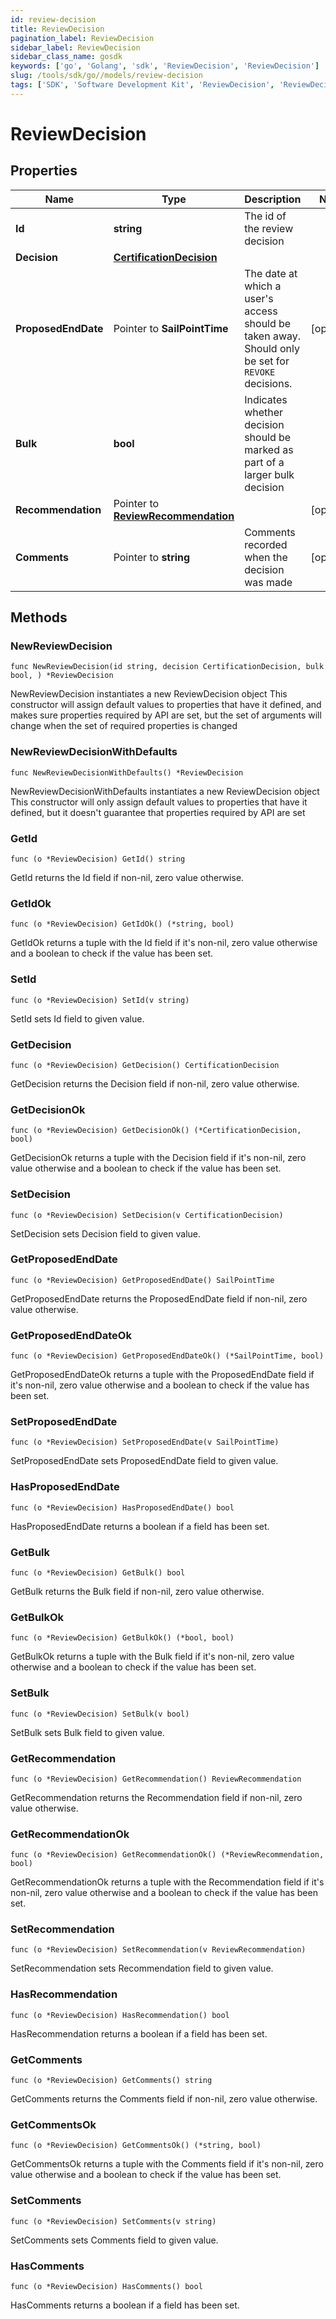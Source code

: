 ```yaml
---
id: review-decision
title: ReviewDecision
pagination_label: ReviewDecision
sidebar_label: ReviewDecision
sidebar_class_name: gosdk
keywords: ['go', 'Golang', 'sdk', 'ReviewDecision', 'ReviewDecision'] 
slug: /tools/sdk/go//models/review-decision
tags: ['SDK', 'Software Development Kit', 'ReviewDecision', 'ReviewDecision']
---
```


# ReviewDecision

## Properties

Name | Type | Description | Notes
------------ | ------------- | ------------- | -------------
**Id** | **string** | The id of the review decision | 
**Decision** | [**CertificationDecision**](certification-decision) |  | 
**ProposedEndDate** | Pointer to **SailPointTime** | The date at which a user's access should be taken away. Should only be set for `REVOKE` decisions. | [optional] 
**Bulk** | **bool** | Indicates whether decision should be marked as part of a larger bulk decision | 
**Recommendation** | Pointer to [**ReviewRecommendation**](review-recommendation) |  | [optional] 
**Comments** | Pointer to **string** | Comments recorded when the decision was made | [optional] 

## Methods

### NewReviewDecision

`func NewReviewDecision(id string, decision CertificationDecision, bulk bool, ) *ReviewDecision`

NewReviewDecision instantiates a new ReviewDecision object
This constructor will assign default values to properties that have it defined,
and makes sure properties required by API are set, but the set of arguments
will change when the set of required properties is changed

### NewReviewDecisionWithDefaults

`func NewReviewDecisionWithDefaults() *ReviewDecision`

NewReviewDecisionWithDefaults instantiates a new ReviewDecision object
This constructor will only assign default values to properties that have it defined,
but it doesn't guarantee that properties required by API are set

### GetId

`func (o *ReviewDecision) GetId() string`

GetId returns the Id field if non-nil, zero value otherwise.

### GetIdOk

`func (o *ReviewDecision) GetIdOk() (*string, bool)`

GetIdOk returns a tuple with the Id field if it's non-nil, zero value otherwise
and a boolean to check if the value has been set.

### SetId

`func (o *ReviewDecision) SetId(v string)`

SetId sets Id field to given value.


### GetDecision

`func (o *ReviewDecision) GetDecision() CertificationDecision`

GetDecision returns the Decision field if non-nil, zero value otherwise.

### GetDecisionOk

`func (o *ReviewDecision) GetDecisionOk() (*CertificationDecision, bool)`

GetDecisionOk returns a tuple with the Decision field if it's non-nil, zero value otherwise
and a boolean to check if the value has been set.

### SetDecision

`func (o *ReviewDecision) SetDecision(v CertificationDecision)`

SetDecision sets Decision field to given value.


### GetProposedEndDate

`func (o *ReviewDecision) GetProposedEndDate() SailPointTime`

GetProposedEndDate returns the ProposedEndDate field if non-nil, zero value otherwise.

### GetProposedEndDateOk

`func (o *ReviewDecision) GetProposedEndDateOk() (*SailPointTime, bool)`

GetProposedEndDateOk returns a tuple with the ProposedEndDate field if it's non-nil, zero value otherwise
and a boolean to check if the value has been set.

### SetProposedEndDate

`func (o *ReviewDecision) SetProposedEndDate(v SailPointTime)`

SetProposedEndDate sets ProposedEndDate field to given value.

### HasProposedEndDate

`func (o *ReviewDecision) HasProposedEndDate() bool`

HasProposedEndDate returns a boolean if a field has been set.

### GetBulk

`func (o *ReviewDecision) GetBulk() bool`

GetBulk returns the Bulk field if non-nil, zero value otherwise.

### GetBulkOk

`func (o *ReviewDecision) GetBulkOk() (*bool, bool)`

GetBulkOk returns a tuple with the Bulk field if it's non-nil, zero value otherwise
and a boolean to check if the value has been set.

### SetBulk

`func (o *ReviewDecision) SetBulk(v bool)`

SetBulk sets Bulk field to given value.


### GetRecommendation

`func (o *ReviewDecision) GetRecommendation() ReviewRecommendation`

GetRecommendation returns the Recommendation field if non-nil, zero value otherwise.

### GetRecommendationOk

`func (o *ReviewDecision) GetRecommendationOk() (*ReviewRecommendation, bool)`

GetRecommendationOk returns a tuple with the Recommendation field if it's non-nil, zero value otherwise
and a boolean to check if the value has been set.

### SetRecommendation

`func (o *ReviewDecision) SetRecommendation(v ReviewRecommendation)`

SetRecommendation sets Recommendation field to given value.

### HasRecommendation

`func (o *ReviewDecision) HasRecommendation() bool`

HasRecommendation returns a boolean if a field has been set.

### GetComments

`func (o *ReviewDecision) GetComments() string`

GetComments returns the Comments field if non-nil, zero value otherwise.

### GetCommentsOk

`func (o *ReviewDecision) GetCommentsOk() (*string, bool)`

GetCommentsOk returns a tuple with the Comments field if it's non-nil, zero value otherwise
and a boolean to check if the value has been set.

### SetComments

`func (o *ReviewDecision) SetComments(v string)`

SetComments sets Comments field to given value.

### HasComments

`func (o *ReviewDecision) HasComments() bool`

HasComments returns a boolean if a field has been set.


